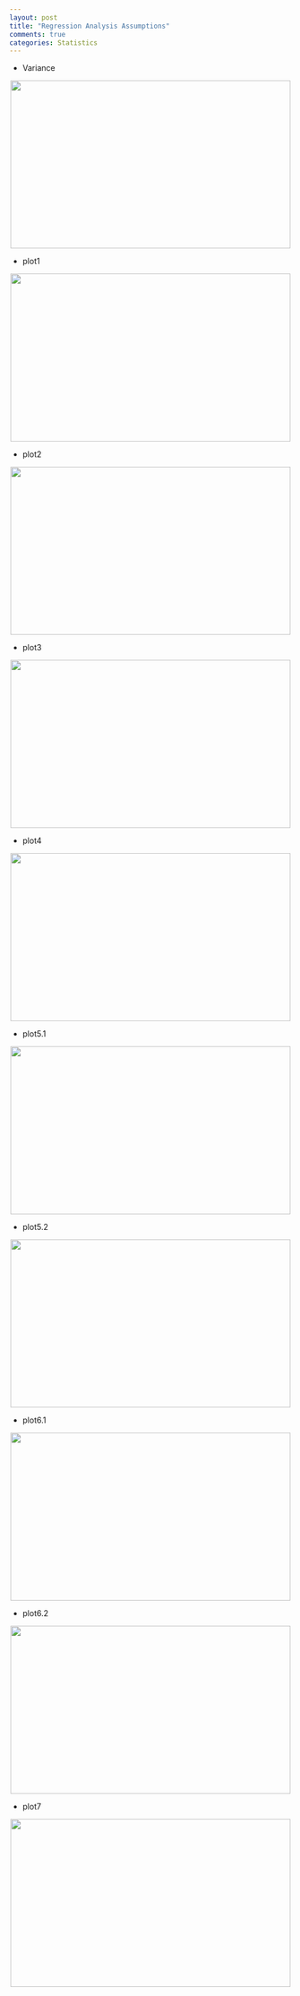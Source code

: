 ```yaml
---
layout: post
title: "Regression Analysis Assumptions"
comments: true
categories: Statistics
---
```


* Variance
<center><img src="/img/variance.png" width="500" height="300"></center>  

* plot1
<center><img src="/img/regression_analysis1.png" width="500" height="300"></center>  

* plot2
<center><img src="/img/regression_analysis2.png" width="500" height="300"></center>  

* plot3
<center><img src="/img/regression_analysis3.png" width="500" height="300"></center>  

* plot4
<center><img src="/img/regression_analysis4.png" width="500" height="300"></center>  

* plot5.1
<center><img src="/img/regression_analysis5_1.png" width="500" height="300"></center>  

* plot5.2
<center><img src="/img/regression_analysis5_2.png" width="500" height="300"></center>  

* plot6.1
<center><img src="/img/regression_analysis6_1.png" width="500" height="300"></center>  

* plot6.2
<center><img src="/img/regression_analysis6_2.png" width="500" height="300"></center>  

* plot7
<center><img src="/img/regression_analysis7.png" width="500" height="300"></center>  
